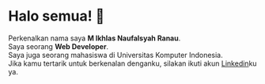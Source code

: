 # Halo semua!  👋
Perkenalkan nama saya **M Ikhlas Naufalsyah Ranau**.\
Saya seorang **Web Developer**.\
Saya juga seorang mahasiswa di Universitas Komputer Indonesia.\
Jika kamu tertarik untuk berkenalan denganku, silakan ikuti akun [Linkedin](https://www.linkedin.com/in/minr/)ku ya.
<!--
**mikhlasnr/mikhlasnr** is a ✨ _special_ ✨ repository because its `README.md` (this file) appears on your GitHub profile.

Here are some ideas to get you started:

- 🔭 I’m currently working on ...
- 🌱 I’m currently learning ...
- 👯 I’m looking to collaborate on ...
- 🤔 I’m looking for help with ...
- 💬 Ask me about ...
- 📫 How to reach me: ...
- 😄 Pronouns: ...
- ⚡ Fun fact: ...
-->
